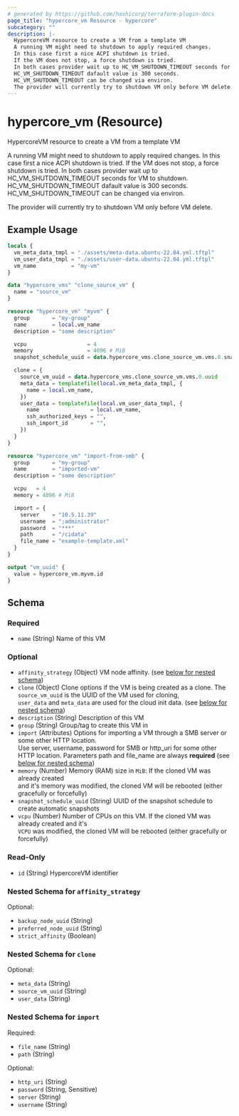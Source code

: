 ```yaml
---
# generated by https://github.com/hashicorp/terraform-plugin-docs
page_title: "hypercore_vm Resource - hypercore"
subcategory: ""
description: |-
  HypercoreVM resource to create a VM from a template VM
  A running VM might need to shutdown to apply required changes.
  In this case first a nice ACPI shutdown is tried.
  If the VM does not stop, a force shutdown is tried.
  In both cases provider wait up to HC_VM_SHUTDOWN_TIMEOUT seconds for VM to shutdown.
  HC_VM_SHUTDOWN_TIMEOUT dafault value is 300 seconds.
  HC_VM_SHUTDOWN_TIMEOUT can be changed via environ.
  The provider will currently try to shutdown VM only before VM delete.
---
```


# hypercore_vm (Resource)

HypercoreVM resource to create a VM from a template VM

A running VM might need to shutdown to apply required changes.
In this case first a nice ACPI shutdown is tried.
If the VM does not stop, a force shutdown is tried.
In both cases provider wait up to HC_VM_SHUTDOWN_TIMEOUT seconds for VM to shutdown.
HC_VM_SHUTDOWN_TIMEOUT dafault value is 300 seconds.
HC_VM_SHUTDOWN_TIMEOUT can be changed via environ.

The provider will currently try to shutdown VM only before VM delete.

## Example Usage

```terraform
locals {
  vm_meta_data_tmpl = "./assets/meta-data.ubuntu-22.04.yml.tftpl"
  vm_user_data_tmpl = "./assets/user-data.ubuntu-22.04.yml.tftpl"
  vm_name           = "my-vm"
}

data "hypercore_vms" "clone_source_vm" {
  name = "source_vm"
}

resource "hypercore_vm" "myvm" {
  group       = "my-group"
  name        = local.vm_name
  description = "some description"

  vcpu                   = 4
  memory                 = 4096 # MiB
  snapshot_schedule_uuid = data.hypercore_vms.clone_source_vm.vms.0.snapshot_schedule_uuid

  clone = {
    source_vm_uuid = data.hypercore_vms.clone_source_vm.vms.0.uuid
    meta_data = templatefile(local.vm_meta_data_tmpl, {
      name = local.vm_name,
    })
    user_data = templatefile(local.vm_user_data_tmpl, {
      name                = local.vm_name,
      ssh_authorized_keys = "",
      ssh_import_id       = "",
    })
  }
}

resource "hypercore_vm" "import-from-smb" {
  group       = "my-group"
  name        = "imported-vm"
  description = "some description"

  vcpu   = 4
  memory = 4096 # MiB

  import = {
    server    = "10.5.11.39"
    username  = ";administrator"
    password  = "***"
    path      = "/cidata"
    file_name = "example-template.xml"
  }
}

output "vm_uuid" {
  value = hypercore_vm.myvm.id
}
```

<!-- schema generated by tfplugindocs -->
## Schema

### Required

- `name` (String) Name of this VM

### Optional

- `affinity_strategy` (Object) VM node affinity. (see [below for nested schema](#nestedatt--affinity_strategy))
- `clone` (Object) Clone options if the VM is being created as a clone. The `source_vm_uuid` is the UUID of the VM used for cloning, <br>`user_data` and `meta_data` are used for the cloud init data. (see [below for nested schema](#nestedatt--clone))
- `description` (String) Description of this VM
- `group` (String) Group/tag to create this VM in
- `import` (Attributes) Options for importing a VM through a SMB server or some other HTTP location. <br>Use server, username, password for SMB or http_uri for some other HTTP location. Parameters path and file_name are always **required** (see [below for nested schema](#nestedatt--import))
- `memory` (Number) Memory (RAM) size in `MiB`: If the cloned VM was already created <br>and it's memory was modified, the cloned VM will be rebooted (either gracefully or forcefully)
- `snapshot_schedule_uuid` (String) UUID of the snapshot schedule to create automatic snapshots
- `vcpu` (Number) Number of CPUs on this VM. If the cloned VM was already created and it's <br>`VCPU` was modified, the cloned VM will be rebooted (either gracefully or forcefully)

### Read-Only

- `id` (String) HypercoreVM identifier

<a id="nestedatt--affinity_strategy"></a>
### Nested Schema for `affinity_strategy`

Optional:

- `backup_node_uuid` (String)
- `preferred_node_uuid` (String)
- `strict_affinity` (Boolean)


<a id="nestedatt--clone"></a>
### Nested Schema for `clone`

Optional:

- `meta_data` (String)
- `source_vm_uuid` (String)
- `user_data` (String)


<a id="nestedatt--import"></a>
### Nested Schema for `import`

Required:

- `file_name` (String)
- `path` (String)

Optional:

- `http_uri` (String)
- `password` (String, Sensitive)
- `server` (String)
- `username` (String)
